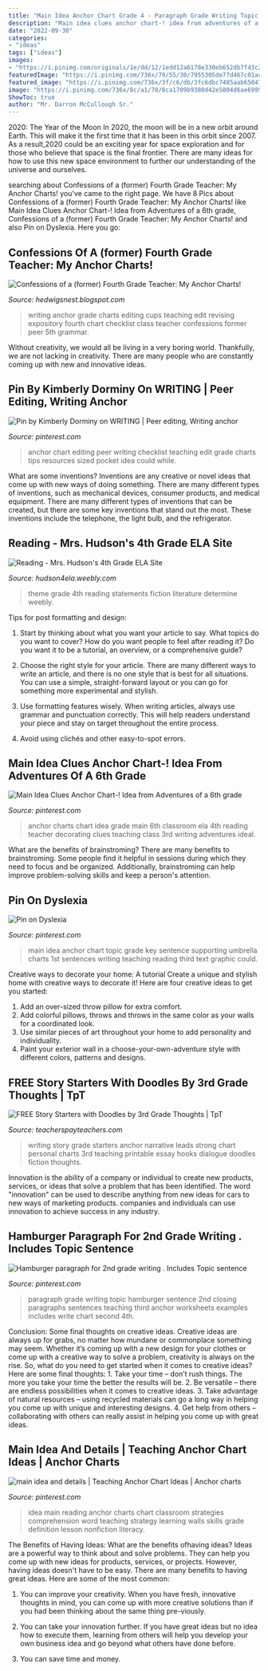 ```yaml
---
title: "Main Idea Anchor Chart Grade 4 - Paragraph Grade Writing Topic Hamburger Sentence 2nd Closing Paragraphs Sentences Teaching Third Anchor Worksheets Examples Includes Write Chart Second 4th"
description: "Main idea clues anchor chart-! idea from adventures of a 6th grade"
date: "2022-09-30"
categories:
- "ideas"
tags: ["ideas"]
images:
- "https://i.pinimg.com/originals/1e/dd/12/1edd12a6178e330eb652db7f43c22390.jpg"
featuredImage: "https://i.pinimg.com/736x/79/55/30/7955305de77d467c01ac5849c8c99f74--teaching-writing-teaching-tips.jpg"
featured_image: "https://i.pinimg.com/736x/3f/c6/db/3fc6dbc7485aab650477fb6ffd11e702.jpg"
image: "https://i.pinimg.com/736x/8c/a1/70/8ca1709b9380d42e5804d6ae6995b4c4.jpg"
ShowToc: true
author: "Mr. Darron McCullough Sr."
---
```



2020: The Year of the Moon
In 2020, the moon will be in a new orbit around Earth. This will make it the first time that it has been in this orbit since 2007. As a result,2020 could be an exciting year for space exploration and for those who believe that space is the final frontier. There are many ideas for how to use this new space environment to further our understanding of the universe and ourselves.

	

		
searching about Confessions of a (former) Fourth Grade Teacher: My Anchor Charts! you've came to the right page. We have 8 Pics about Confessions of a (former) Fourth Grade Teacher: My Anchor Charts! like Main Idea Clues Anchor Chart-! Idea from Adventures of a 6th grade, Confessions of a (former) Fourth Grade Teacher: My Anchor Charts! and also Pin on Dyslexia. Here you go:
		
    
## Confessions Of A (former) Fourth Grade Teacher: My Anchor Charts!

<img loading=lazy src="https://3.bp.blogspot.com/-lmIYNhiQvVs/T35CcZhkUII/AAAAAAAAAWU/QjAJUrCrDaM/s1600/spinning+class+006.JPG" onerror="this.onerror=null;this.src='https://tse2.mm.bing.net/th?id=OIP.2zN1q3IFvdylZkD7yyPZkQHaJ6&amp;pid=15.1';" alt="Confessions of a (former) Fourth Grade Teacher: My Anchor Charts!">

_Source: hedwigsnest.blogspot.com_

>writing anchor grade charts editing cups teaching edit revising expository fourth chart checklist class teacher confessions former peer 5th grammar. 

	

Without creativity, we would all be living in a very boring world. Thankfully, we are not lacking in creativity. There are many people who are constantly coming up with new and innovative ideas.

    
## Pin By Kimberly Dorminy On WRITING | Peer Editing, Writing Anchor

<img loading=lazy src="https://i.pinimg.com/736x/79/55/30/7955305de77d467c01ac5849c8c99f74--teaching-writing-teaching-tips.jpg" onerror="this.onerror=null;this.src='https://tse3.mm.bing.net/th?id=OIP.7rV0Pw3A-4tJKaSnTNP88wHaJ6&amp;pid=15.1';" alt="Pin by Kimberly Dorminy on WRITING | Peer editing, Writing anchor">

_Source: pinterest.com_

>anchor chart editing peer writing checklist teaching edit grade charts tips resources sized pocket idea could while. 

	

What are some inventions?
Inventions are any creative or novel ideas that come up with new ways of doing something. There are many different types of inventions, such as mechanical devices, consumer products, and medical equipment. 
There are many different types of inventions that can be created, but there are some key inventions that stand out the most. These inventions include the telephone, the light bulb, and the refrigerator.

    
## Reading - Mrs. Hudson&#039;s 4th Grade ELA Site

<img loading=lazy src="https://hudson4ela.weebly.com/uploads/2/5/2/1/25216923/8317254.jpg" onerror="this.onerror=null;this.src='https://tse3.mm.bing.net/th?id=OIP.nUk0980xd9Xwqkw_y0TakQHaJ3&amp;pid=15.1';" alt="Reading - Mrs. Hudson&#039;s 4th Grade ELA Site">

_Source: hudson4ela.weebly.com_

>theme grade 4th reading statements fiction literature determine weebly. 

	

Tips for post formatting and design:
1. Start by thinking about what you want your article to say. What topics do you want to cover? How do you want people to feel after reading it? Do you want it to be a tutorial, an overview, or a comprehensive guide?
2. Choose the right style for your article. There are many different ways to write an article, and there is no one style that is best for all situations. You can use a simple, straight-forward layout or you can go for something more experimental and stylish.

3. Use formatting features wisely. When writing articles, always use grammar and punctuation correctly. This will help readers understand your piece and stay on target throughout the entire process.

4. Avoid using clichés and other easy-to-spot errors.

    
## Main Idea Clues Anchor Chart-! Idea From Adventures Of A 6th Grade

<img loading=lazy src="https://i.pinimg.com/736x/8c/a1/70/8ca1709b9380d42e5804d6ae6995b4c4.jpg" onerror="this.onerror=null;this.src='https://tse4.mm.bing.net/th?id=OIP.ZjSlg1XQYzTAj3XnYWweSwHaIy&amp;pid=15.1';" alt="Main Idea Clues Anchor Chart-! Idea from Adventures of a 6th grade">

_Source: pinterest.com_

>anchor charts chart idea grade main 6th classroom ela 4th reading teacher decorating clues teaching class 3rd writing adventures ideal. 

	

What are the benefits of brainstroming?
There are many benefits to brainstroming. Some people find it helpful in sessions during which they need to focus and be organized. Additionally, brainstroming can help improve problem-solving skills and keep a person's attention.

    
## Pin On Dyslexia

<img loading=lazy src="https://i.pinimg.com/originals/1e/dd/12/1edd12a6178e330eb652db7f43c22390.jpg" onerror="this.onerror=null;this.src='https://tse2.mm.bing.net/th?id=OIP.hV_tL1VXgC3011JQOQiCxAHaJ4&amp;pid=15.1';" alt="Pin on Dyslexia">

_Source: pinterest.com_

>main idea anchor chart topic grade key sentence supporting umbrella charts 1st sentences writing teaching reading third text graphic could. 

	

Creative ways to decorate your home: A tutorial
Create a unique and stylish home with creative ways to decorate it! Here are four creative ideas to get you started: 
1. Add an over-sized throw pillow for extra comfort.
2. Add colorful pillows, throws and throws in the same color as your walls for a coordinated look. 
3. Use similar pieces of art throughout your home to add personality and individuality. 
4. Paint your exterior wall in a choose-your-own-adventure style with different colors, patterns and designs.

    
## FREE Story Starters With Doodles By 3rd Grade Thoughts | TpT

<img loading=lazy src="https://ecdn.teacherspayteachers.com/thumbitem/FREE-Story-Starters-with-Doodles-1351498212/original-226031-1.jpg" onerror="this.onerror=null;this.src='https://tse3.mm.bing.net/th?id=OIP.26yhVuW3IE4b6l9XkBUQ8AAAAA&amp;pid=15.1';" alt="FREE Story Starters with Doodles by 3rd Grade Thoughts | TpT">

_Source: teacherspayteachers.com_

>writing story grade starters anchor narrative leads strong chart personal charts 3rd teaching printable essay hooks dialogue doodles fiction thoughts. 

	

Innovation is the ability of a company or individual to create new products, services, or ideas that solve a problem that has been identified. The word "innovation" can be used to describe anything from new ideas for cars to new ways of marketing products. companies and individuals can use innovation to achieve success in any industry.

    
## Hamburger Paragraph For 2nd Grade Writing . Includes Topic Sentence

<img loading=lazy src="https://s-media-cache-ak0.pinimg.com/736x/0d/89/2a/0d892ad0a6c33aa57bb0e0768bb13233.jpg" onerror="this.onerror=null;this.src='https://tse2.mm.bing.net/th?id=OIP.W63m3-QqMhm26Pj_KK7g5wHaJ3&amp;pid=15.1';" alt="Hamburger paragraph for 2nd grade writing . Includes Topic sentence">

_Source: pinterest.com_

>paragraph grade writing topic hamburger sentence 2nd closing paragraphs sentences teaching third anchor worksheets examples includes write chart second 4th. 

	

Conclusion: Some final thoughts on creative ideas.
Creative ideas are always up for grabs, no matter how mundane or commonplace something may seem. Whether it’s coming up with a new design for your clothes or come up with a creative way to solve a problem, creativity is always on the rise. So, what do you need to get started when it comes to creative ideas? Here are some final thoughts: 1. Take your time – don’t rush things. The more you take your time the better the results will be. 2. Be versatile – there are endless possibilities when it comes to creative ideas. 3. Take advantage of natural resources – using recycled materials can go a long way in helping you come up with unique and interesting designs. 4. Get help from others – collaborating with others can really assist in helping you come up with great ideas. 
    
## Main Idea And Details | Teaching Anchor Chart Ideas | Anchor Charts

<img loading=lazy src="https://i.pinimg.com/736x/3f/c6/db/3fc6dbc7485aab650477fb6ffd11e702.jpg" onerror="this.onerror=null;this.src='https://tse2.mm.bing.net/th?id=OIP.xbratm0ugheeObWuUiDJaAHaKR&amp;pid=15.1';" alt="main idea and details | Teaching Anchor Chart Ideas | Anchor charts">

_Source: pinterest.com_

>idea main reading anchor charts chart classroom strategies comprehension word teaching strategy learning walls skills grade definition lesson nonfiction literacy. 

	

The Benefits of Having Ideas: What are the benefits ofhaving ideas?
Ideas are a powerful way to think about and solve problems. They can help you come up with new ideas for products, services, or projects. However, having ideas doesn't have to be easy. There are many benefits to having great ideas. Here are some of the most common:
1) You can improve your creativity. When you have fresh, innovative thoughts in mind, you can come up with more creative solutions than if you had been thinking about the same thing pre-viously.

2) You can take your innovation further. If you have great ideas but no idea how to execute them, learning from others will help you develop your own business idea and go beyond what others have done before.

3) You can save time and money.

